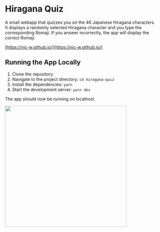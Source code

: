 # Hiragana Quiz

A small webapp that quizzes you on the 46 Japanese Hiragana characters. It displays a randomly selected Hiragana character and you type the corresponding Romaji. If you answer incorrectly, the app will display the correct Romaji.

[https://nic-w.github.io/](https://nic-w.github.io/)

## Running the App Locally

1. Clone the repository
2. Navigate to the project directory: `cd hiragana-quiz`
3. Install the dependencies: `yarn`
4. Start the development server: `yarn dev`

The app should now be running on localhost.

<img src="https://i.imgur.com/iwVY8Fb.gif" width="400" height="400" />
